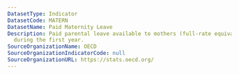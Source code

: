 ```yaml
---
DatasetType: Indicator
DatasetCode: MATERN
DatasetName: Paid Maternity Leave
Description: Paid parental leave available to mothers (full-rate equivalent) in weeks
  during the first year.
SourceOrganizationName: OECD
SourceOrganizationIndicatorCode: null
SourceOrganizationURL: https://stats.oecd.org/
---
```


